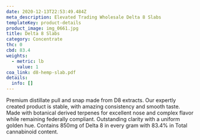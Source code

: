 ```yaml
---
date: 2020-12-13T22:53:49.484Z
meta_description: Elevated Trading Wholesale Delta 8 Slabs
templateKey: product-details
product_image: img_0661.jpg
title: Delta 8 Slabs
category: Concentrate
thc: 0
cbd: 83.4
weights:
  - metric: lb
    value: 1
coa_link: d8-hemp-slab.pdf
details:
  info: []
---
```

Premium distillate pull and snap made from D8 extracts. Our
expertly created product is stable, with amazing consistency and smooth
taste. Made with botanical derived terpenes for excellent nose and complex
flavor while remaining federally compliant. Outstanding clarity with a
uniform golden hue. Contains 850mg of Delta 8 in every gram with 83.4% in
Total cannabinoid content.